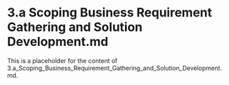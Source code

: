 # 3.a Scoping Business Requirement Gathering and Solution Development.md

This is a placeholder for the content of 3.a_Scoping_Business_Requirement_Gathering_and_Solution_Development.md.